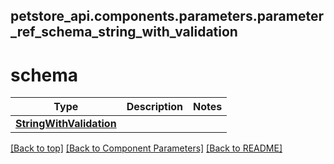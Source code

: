 <a name="top"></a>
## petstore_api.components.parameters.parameter_ref_schema_string_with_validation
# schema
Type | Description  | Notes
------------- | ------------- | -------------
[**StringWithValidation**](../../components/schema/StringWithValidation.md) |  | 


[[Back to top]](#top) [[Back to Component Parameters]](../../../README.md#Component-Parameters) [[Back to README]](../../../README.md)
